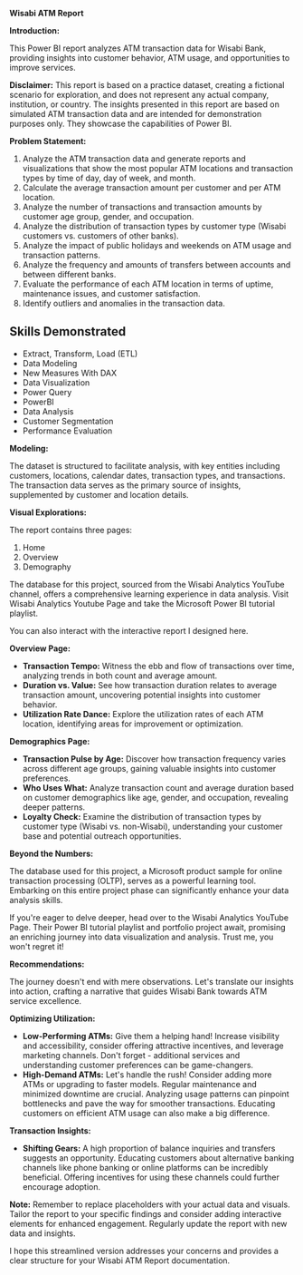 **Wisabi ATM Report**

**Introduction:**

This Power BI report analyzes ATM transaction data for Wisabi Bank, providing insights into customer behavior, ATM usage, and opportunities to improve services.

**Disclaimer:** This report is based on a practice dataset, creating a fictional scenario for exploration, and does not represent any actual company, institution, or country. The insights presented in this report are based on simulated ATM transaction data and are intended for demonstration purposes only. They showcase the capabilities of Power BI.

**Problem Statement:**

1. Analyze the ATM transaction data and generate reports and visualizations that show the most popular ATM locations and transaction types by time of day, day of week, and month.
2. Calculate the average transaction amount per customer and per ATM location.
3. Analyze the number of transactions and transaction amounts by customer age group, gender, and occupation.
4. Analyze the distribution of transaction types by customer type (Wisabi customers vs. customers of other banks).
5. Analyze the impact of public holidays and weekends on ATM usage and transaction patterns.
6. Analyze the frequency and amounts of transfers between accounts and between different banks.
7. Evaluate the performance of each ATM location in terms of uptime, maintenance issues, and customer satisfaction.
8. Identify outliers and anomalies in the transaction data.

## Skills Demonstrated
- Extract, Transform, Load (ETL)
- Data Modeling
- New Measures With DAX
- Data Visualization
- Power Query
- PowerBI
- Data Analysis
- Customer Segmentation
- Performance Evaluation

**Modeling:**

The dataset is structured to facilitate analysis, with key entities including customers, locations, calendar dates, transaction types, and transactions. The transaction data serves as the primary source of insights, supplemented by customer and location details.

**Visual Explorations:**

The report contains three pages:

1. Home
2. Overview
3. Demography

The database for this project, sourced from the Wisabi Analytics YouTube channel, offers a comprehensive learning experience in data analysis. Visit Wisabi Analytics Youtube Page and take the Microsoft Power BI tutorial playlist.

You can also interact with the interactive report I designed here.



**Overview Page:**

- **Transaction Tempo:** Witness the ebb and flow of transactions over time, analyzing trends in both count and average amount.
- **Duration vs. Value:** See how transaction duration relates to average transaction amount, uncovering potential insights into customer behavior.
- **Utilization Rate Dance:** Explore the utilization rates of each ATM location, identifying areas for improvement or optimization.

**Demographics Page:**

- **Transaction Pulse by Age:** Discover how transaction frequency varies across different age groups, gaining valuable insights into customer preferences.
- **Who Uses What:** Analyze transaction count and average duration based on customer demographics like age, gender, and occupation, revealing deeper patterns.
- **Loyalty Check:** Examine the distribution of transaction types by customer type (Wisabi vs. non-Wisabi), understanding your customer base and potential outreach opportunities.

**Beyond the Numbers:**

The database used for this project, a Microsoft product sample for online transaction processing (OLTP), serves as a powerful learning tool. Embarking on this entire project phase can significantly enhance your data analysis skills.

If you're eager to delve deeper, head over to the Wisabi Analytics YouTube Page. Their Power BI tutorial playlist and portfolio project await, promising an enriching journey into data visualization and analysis. Trust me, you won't regret it!

**Recommendations:**

The journey doesn't end with mere observations. Let's translate our insights into action, crafting a narrative that guides Wisabi Bank towards ATM service excellence.

**Optimizing Utilization:**

- **Low-Performing ATMs:** Give them a helping hand! Increase visibility and accessibility, consider offering attractive incentives, and leverage marketing channels. Don't forget - additional services and understanding customer preferences can be game-changers.
- **High-Demand ATMs:** Let's handle the rush! Consider adding more ATMs or upgrading to faster models. Regular maintenance and minimized downtime are crucial. Analyzing usage patterns can pinpoint bottlenecks and pave the way for smoother transactions. Educating customers on efficient ATM usage can also make a big difference.

**Transaction Insights:**

- **Shifting Gears:** A high proportion of balance inquiries and transfers suggests an opportunity. Educating customers about alternative banking channels like phone banking or online platforms can be incredibly beneficial. Offering incentives for using these channels could further encourage adoption.

**Note:** Remember to replace placeholders with your actual data and visuals. Tailor the report to your specific findings and consider adding interactive elements for enhanced engagement. Regularly update the report with new data and insights.

I hope this streamlined version addresses your concerns and provides a clear structure for your Wisabi ATM Report documentation.
